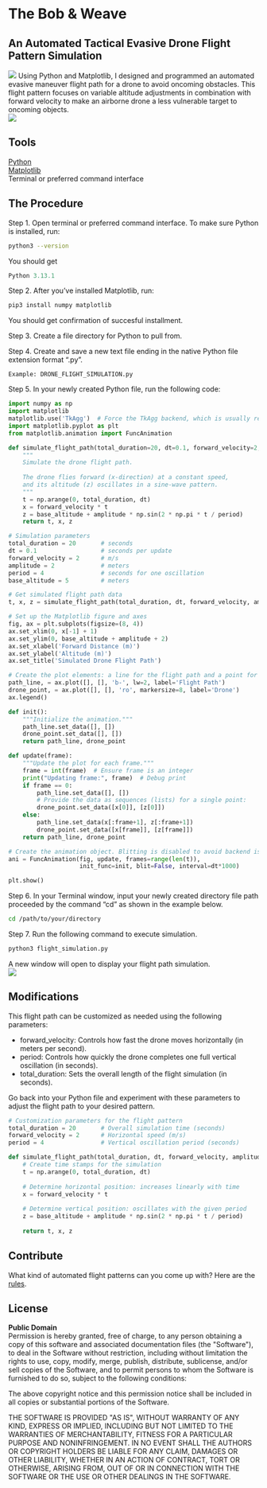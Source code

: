 # The Bob & Weave
## An Automated Tactical Evasive Drone Flight Pattern Simulation
 <img src="https://miro.medium.com/v2/resize:fit:1400/format:webp/1*Nqbevh_5h0jJ0O2MHx5L9A.jpeg">
Using Python and Matplotlib, I designed and programmed an automated evasive maneuver flight path for a drone to avoid oncoming obstacles. This flight pattern focuses on variable altitude adjustments in combination with forward velocity to make an airborne drone a less vulnerable target to oncoming objects.
<br>
 <img src="https://miro.medium.com/v2/resize:fit:1400/format:webp/1*lBiTXxZIm7UQrG0NnXEUEg.gif">

## Tools

[Python](https://www.python.org/downloads) <br>
[Matplotlib](https://matplotlib.org) <br>
Terminal or preferred command interface

## The Procedure

Step 1. Open terminal or preferred command interface. To make sure Python is installed, run:
```bash
python3 --version
```
You should get
```python
Python 3.13.1
```
Step 2. After you’ve installed Matplotlib, run: 
```bash
pip3 install numpy matplotlib
```
You should get confirmation of succesful installment.

Step 3. Create a file directory for Python to pull from.

Step 4. Create and save a new text file ending in the native Python file extension format “.py”.

    Example: DRONE_FLIGHT_SIMULATION.py

Step 5. In your newly created Python file, run the following code:
```python
import numpy as np
import matplotlib
matplotlib.use('TkAgg')  # Force the TkAgg backend, which is usually reliable on macOS
import matplotlib.pyplot as plt
from matplotlib.animation import FuncAnimation

def simulate_flight_path(total_duration=20, dt=0.1, forward_velocity=2, amplitude=2, period=4, base_altitude=5):
    """
    Simulate the drone flight path.
    
    The drone flies forward (x-direction) at a constant speed,
    and its altitude (z) oscillates in a sine-wave pattern.
    """
    t = np.arange(0, total_duration, dt)
    x = forward_velocity * t
    z = base_altitude + amplitude * np.sin(2 * np.pi * t / period)
    return t, x, z

# Simulation parameters
total_duration = 20       # seconds
dt = 0.1                  # seconds per update
forward_velocity = 2      # m/s
amplitude = 2             # meters
period = 4                # seconds for one oscillation
base_altitude = 5         # meters

# Get simulated flight path data
t, x, z = simulate_flight_path(total_duration, dt, forward_velocity, amplitude, period, base_altitude)

# Set up the Matplotlib figure and axes
fig, ax = plt.subplots(figsize=(8, 4))
ax.set_xlim(0, x[-1] + 1)
ax.set_ylim(0, base_altitude + amplitude + 2)
ax.set_xlabel('Forward Distance (m)')
ax.set_ylabel('Altitude (m)')
ax.set_title('Simulated Drone Flight Path')

# Create the plot elements: a line for the flight path and a point for the drone
path_line, = ax.plot([], [], 'b-', lw=2, label='Flight Path')
drone_point, = ax.plot([], [], 'ro', markersize=8, label='Drone')
ax.legend()

def init():
    """Initialize the animation."""
    path_line.set_data([], [])
    drone_point.set_data([], [])
    return path_line, drone_point

def update(frame):
    """Update the plot for each frame."""
    frame = int(frame)  # Ensure frame is an integer
    print("Updating frame:", frame)  # Debug print
    if frame == 0:
        path_line.set_data([], [])
        # Provide the data as sequences (lists) for a single point:
        drone_point.set_data([x[0]], [z[0]])
    else:
        path_line.set_data(x[:frame+1], z[:frame+1])
        drone_point.set_data([x[frame]], [z[frame]])
    return path_line, drone_point

# Create the animation object. Blitting is disabled to avoid backend issues.
ani = FuncAnimation(fig, update, frames=range(len(t)),
                    init_func=init, blit=False, interval=dt*1000)

plt.show()

```
Step 6. In your Terminal window, input your newly created directory file path proceeded by the command “cd” as shown in the example below.

```bash
cd /path/to/your/directory
```

Step 7. Run the following command to execute simulation.

```bash
python3 flight_simulation.py
```
A new window will open to display your flight path simulation.
<br>
 <img src="https://miro.medium.com/v2/resize:fit:1400/format:webp/1*g1mCsShuJHi1TOlxwvzMRA.gif">

## Modifications
This flight path can be customized as needed using the following parameters:
<ul>
  <li>forward_velocity: Controls how fast the drone moves horizontally (in meters per second).</li>
  <li>period: Controls how quickly the drone completes one full vertical oscillation (in seconds).</li>
  <li>total_duration: Sets the overall length of the flight simulation (in seconds).</li>
</ul>

Go back into your Python file and experiment with these parameters to adjust the flight path to your desired pattern.

```python
# Customization parameters for the flight pattern
total_duration = 20       # Overall simulation time (seconds)
forward_velocity = 2      # Horizontal speed (m/s)
period = 4                # Vertical oscillation period (seconds)

def simulate_flight_path(total_duration, dt, forward_velocity, amplitude, period, base_altitude):
    # Create time stamps for the simulation
    t = np.arange(0, total_duration, dt)
    
    # Determine horizontal position: increases linearly with time
    x = forward_velocity * t
    
    # Determine vertical position: oscillates with the given period
    z = base_altitude + amplitude * np.sin(2 * np.pi * t / period)
    
    return t, x, z
```
## Contribute
What kind of automated flight patterns can you come up with? Here are the <a href="https://github.com/motoreveries/drone_bob_and_weave/blob/main/CONTRIBUTIONS.md">rules</a>.

## License
<b>Public Domain</b>
<br>
Permission is hereby granted, free of charge, to any person obtaining a copy
of this software and associated documentation files (the "Software"), to deal
in the Software without restriction, including without limitation the rights
to use, copy, modify, merge, publish, distribute, sublicense, and/or sell
copies of the Software, and to permit persons to whom the Software is
furnished to do so, subject to the following conditions:

The above copyright notice and this permission notice shall be included in
all copies or substantial portions of the Software.

THE SOFTWARE IS PROVIDED "AS IS", WITHOUT WARRANTY OF ANY KIND, EXPRESS OR
IMPLIED, INCLUDING BUT NOT LIMITED TO THE WARRANTIES OF MERCHANTABILITY,
FITNESS FOR A PARTICULAR PURPOSE AND NONINFRINGEMENT. IN NO EVENT SHALL THE
AUTHORS OR COPYRIGHT HOLDERS BE LIABLE FOR ANY CLAIM, DAMAGES OR OTHER
LIABILITY, WHETHER IN AN ACTION OF CONTRACT, TORT OR OTHERWISE, ARISING FROM,
OUT OF OR IN CONNECTION WITH THE SOFTWARE OR THE USE OR OTHER DEALINGS IN
THE SOFTWARE.



